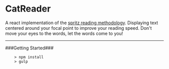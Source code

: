 CatReader
====

A react implementation of the [spritz reading methodology](http://spritzinc.com/the-science).
Displaying text centered around your focal point to improve your reading speed.
Don't move your eyes to the words, let the words come to you!

---

###Getting Started###

```
	> npm install
	> gulp
```
